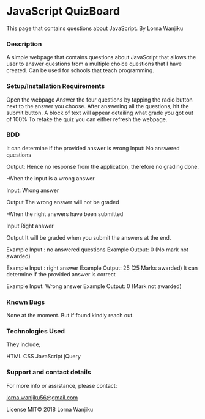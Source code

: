 # JavaScript QuizBoard
This page that contains questions about JavaScript.
By Lorna Wanjiku
### Description
A simple webpage that contains questions about JavaScript that allows the user to answer questions from a multiple choice questions that I have created. Can be used for schools that teach programming.

### Setup/Installation Requirements
Open the webpage
Answer the four questions by tapping the radio button next to the answer you choose.
After answering all the questions, hit the submit button.
A block of text will appear detailing what grade you got out of 100%
To retake the quiz you can either refresh the webpage.

### BDD
It can determine if the provided answer is wrong
Input:
No answered questions

Output:
Hence no response from the application, therefore no grading done.

-When the input is a wrong answer

Input:
Wrong answer

Output
The wrong answer will not be graded

-When the right answers have been submitted

Input
Right answer

Output
It will be graded when you submit the answers at the end.

Example Input : no answered questions
Example Output: 0 (No mark not awarded)


Example Input : right answer
Example Output: 25 (25 Marks awarded)
It can determine if the provided answer is correct

Example Input: Wrong answer
Example Output: 0 (Mark not awarded)
### Known Bugs
None at the moment. But if found kindly reach out.

### Technologies Used
They include;

HTML
CSS
JavaScript
jQuery

### Support and contact details
For more info or assistance, please contact:

lorna.wanjiku56@gmail.com

License
MIT© 2018 Lorna Wanjiku
